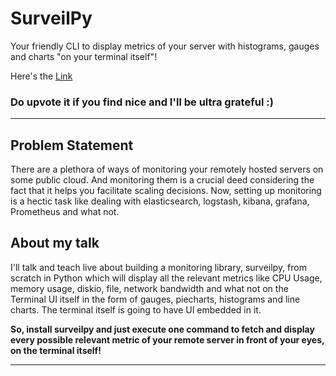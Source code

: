 # SurveilPy
Your friendly CLI to display metrics of your server with histograms, gauges and charts "on your terminal itself"!

Here's the <a href="https://in.pycon.org/cfp/2020/proposals/surveilpy-writing-a-monitoring-library-to-display-metrics-of-a-remote-server-on-terminal-ui-from-scratch~bqJ7d/">Link</a>
<br>
### **Do upvote it if you find nice and I'll be ultra grateful :)**

---

## Problem Statement 
There are a plethora of ways of monitoring your remotely hosted servers on some public cloud. And monitoring them is a crucial deed considering the fact that it helps you facilitate scaling decisions. Now, setting up monitoring is a hectic task like dealing with elasticsearch, logstash, kibana, grafana, Prometheus and what not.

## About my talk 
I'll talk and teach live about building a monitoring library, surveilpy, from scratch in Python which will display all the relevant metrics like CPU Usage, memory usage, diskio, file, network bandwidth and what not on the Terminal UI itself in the form of gauges, piecharts, histograms and line charts. The terminal itself is going to have UI embedded in it.

**So, install surveilpy and just execute one command to fetch and display every possible relevant metric of your remote server in front of your eyes, on the terminal itself!**

---